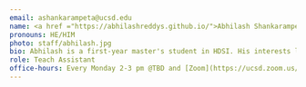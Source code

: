 ```yaml
---
email: ashankarampeta@ucsd.edu
name: <a href ="https://abhilashreddys.github.io/">Abhilash Shankarampeta</a>
pronouns: HE/HIM
photo: staff/abhilash.jpg
bio: Abhilash is a first-year master's student in HDSI. His interests lie in Reasoning and efficient ML. He is currently working in Prof. Hao Zhang's lab.
role: Teach Assistant
office-hours: Every Monday 2-3 pm @TBD and [Zoom](https://ucsd.zoom.us/j/92291320637)
---
```

